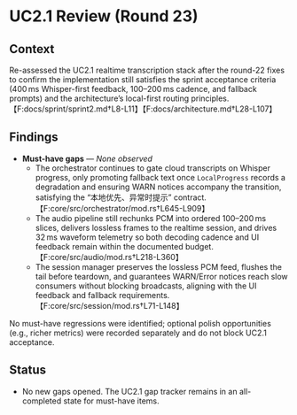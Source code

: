# UC2.1 Review (Round 23)

## Context
Re-assessed the UC2.1 realtime transcription stack after the round-22 fixes to confirm the implementation still satisfies the sprint acceptance criteria (400 ms Whisper-first feedback, 100–200 ms cadence, and fallback prompts) and the architecture’s local-first routing principles.【F:docs/sprint/sprint2.md†L8-L11】【F:docs/architecture.md†L28-L107】

## Findings

- **Must-have gaps** — *None observed*
  - The orchestrator continues to gate cloud transcripts on Whisper progress, only promoting fallback text once `LocalProgress` records a degradation and ensuring WARN notices accompany the transition, satisfying the “本地优先、异常时提示” contract.【F:core/src/orchestrator/mod.rs†L645-L909】
  - The audio pipeline still rechunks PCM into ordered 100–200 ms slices, delivers lossless frames to the realtime session, and drives 32 ms waveform telemetry so both decoding cadence and UI feedback remain within the documented budget.【F:core/src/audio/mod.rs†L218-L360】
  - The session manager preserves the lossless PCM feed, flushes the tail before teardown, and guarantees WARN/Error notices reach slow consumers without blocking broadcasts, aligning with the UI feedback and fallback requirements.【F:core/src/session/mod.rs†L71-L148】

No must-have regressions were identified; optional polish opportunities (e.g., richer metrics) were recorded separately and do not block UC2.1 acceptance.

## Status
- No new gaps opened. The UC2.1 gap tracker remains in an all-completed state for must-have items.
